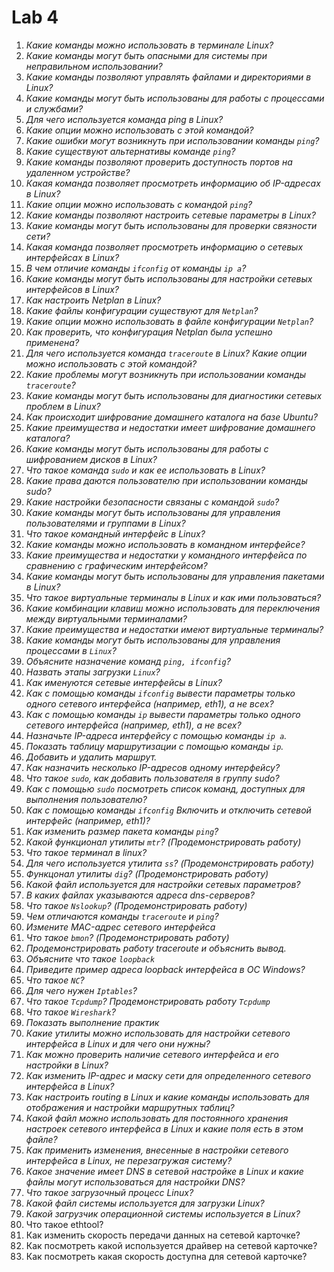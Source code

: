 # Lab 4

1. _Какие команды можно использовать в терминале Linux?_
2. _Какие команды могут быть опасными для системы при неправильном использовании?_
3. _Какие команды позволяют управлять файлами и директориями в Linux?_
4. _Какие команды могут быть использованы для работы с процессами и службами?_
5. _Для чего используется команда ping в Linux?_
6. _Какие опции можно использовать с этой командой?_
7. _Какие ошибки могут возникнуть при использовании команды `ping`?_
8. _Какие существуют альтернативы команде `ping`?_
9. _Какие команды позволяют проверить доступность портов на удаленном устройстве?_
10. _Какая команда позволяет просмотреть информацию об IP-адресах в Linux?_
11. _Какие опции можно использовать с командой `ping`?_
12. _Какие команды позволяют настроить сетевые параметры в Linux?_
13. _Какие команды могут быть использованы для проверки связности сети?_
14. _Какая команда позволяет просмотреть информацию о сетевых интерфейсах в Linux?_
15. _В чем отличие команды `ifconfig` от команды `ip a`?_
16. _Какие команды могут быть использованы для настройки сетевых интерфейсов в Linux?_
17. _Как настроить Netplan в Linux?_
18. _Какие файлы конфигурации существуют для `Netplan`?_
19. _Какие опции можно использовать в файле конфигурации `Netplan`?_
20. _Как проверить, что конфигурация Netplan была успешно применена?_
21. _Для чего используется команда `traceroute` в Linux? Какие опции можно использовать с этой командой?_
22. _Какие проблемы могут возникнуть при использовании команды `traceroute`?_
23. _Какие команды могут быть использованы для диагностики сетевых проблем в Linux?_
24. _Как происходит шифрование домашнего каталога на базе Ubuntu?_
25. _Какие преимущества и недостатки имеет шифрование домашнего каталога?_
26. _Какие команды могут быть использованы для работы с шифрованием дисков в Linux?_
27. _Что такое команда `sudo` и как ее использовать в Linux?_
28. _Какие права даются пользователю при использовании команды sudo?_
29. _Какие настройки безопасности связаны с командой `sudo`?_
30. _Какие команды могут быть использованы для управления пользователями и группами в Linux?_
31. _Что такое командный интерфейс в Linux?_
32. _Какие команды можно использовать в командном интерфейсе?_
33. _Какие преимущества и недостатки у командного интерфейса по сравнению с графическим интерфейсом?_
34. _Какие команды могут быть использованы для управления пакетами в Linux?_
35. _Что такое виртуальные терминалы в Linux и как ими пользоваться?_
36. _Какие комбинации клавиш можно использовать для переключения между виртуальными терминалами?_
37. _Какие преимущества и недостатки имеют виртуальные терминалы?_
38. _Какие команды могут быть использованы для управления процессами в `Linux`?_
39. _Объясните назначение команд `ping, ifconfig`?_
40. _Назвать этапы загрузки `Linux`?_
41. _Как именуются сетевые интерфейсы в Linux?_
42. _Как с помощью команды `ifconfig` вывести параметры только одного сетевого интерфейса (например, eth1), а не всех?_
43. _Как с помощью команды `ip` вывести параметры только одного сетевого интерфейса (например, eth1), а не всех?_
44. _Назначьте IP-адреса интерфейсу c помощью команды `ip a`._
45. _Показать таблицу маршрутизации c помощью команды `ip`._
46. _Добавить и удалить маршрут._
47. _Как назначить несколько IP-адресов одному интерфейсу?_
48. _Что такое `sudo`, как добавить пользователя в группу sudo?_
49. _Как с помощью `sudo` посмотреть список команд, доступных для выполнения пользователю?_
50. _Как с помощью команды `ifconfig` Включить и отключить сетевой интерфейс (например, eth1)?_
51. _Как изменить размер пакета команды `ping`?_
52. _Какой функционал утилиты `mtr`? (Продемонстрировать работу)_
53. _Что такое терминал в linux?_
54. _Для чего используется утилита `ss`? (Продемонстрировать работу)_
55. _Функцонал утилиты `dig`? (Продемонстрировать работу)_
56. _Какой файл используется для настройки сетевых параметров?_
57. _В каких файлах указываются адреса dns-серверов?_
58. _Что такое `Nslookup`? (Продемонстрировать работу)_
59. _Чем отличаются команды `traceroute` и `ping`?_
60. _Измените MAC-адрес сетевого интерфейса_
61. _Что такое `bmon`? (Продемонстрировать работу)_
62. _Продемонстрировать работу traceroute и объяснить вывод._
63. _Объясните что такое `loopback`_
64. _Приведите пример адреса loopback интерфейса в ОС Windows?_
65. _Что такое `NC`?_
66. _Для чего нужен `Iptables`?_
67. _Что такое `Tcpdump`? Продемонстрировать работу `Tcpdump`_
68. _Что такое `Wireshark`?_
69. _Показать выполнение практик_
70. _Какие утилиты можно использовать для настройки сетевого интерфейса в Linux и для чего они нужны?_
71. _Как можно проверить наличие сетевого интерфейса и его настройки в Linux?_
72. _Как изменить IP-адрес и маску сети для определенного сетевого интерфейса в Linux?_
73. _Как настроить routing в Linux и какие команды использовать для отображения и настройки маршрутных таблиц?_
74. _Какой файл можно использовать для постоянного хранения настроек сетевого интерфейса в Linux и какие поля есть в этом файле?_
75. _Как применить изменения, внесенные в настройки сетевого интерфейса в Linux, не перезагружая систему?_
76. _Какое значение имеет DNS в сетевой настройке в Linux и какие файлы могут использоваться для настройки DNS?_
77. _Что такое загрузочный процесс Linux?_
78. _Какой файл системы используется для загрузки Linux?_
79. _Какой загрузчик операционной системы используется в Linux?_
80. Что такое ethtool?
81. Как изменить скорость передачи данных на сетевой карточке?
82. Как посмотреть какой используется драйвер на сетевой карточке?
83. Как посмотреть какая скорость доступна для сетевой карточке?
